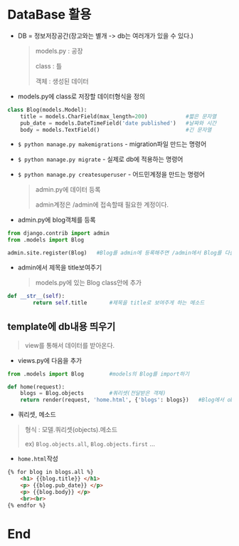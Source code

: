 # DataBase 활용

- DB = 정보저장공간(장고와는 별개 -> db는 여러개가 있을 수 있다.)

  > models.py : 공장
  >
  > class : 틀
  >
  > 객체 : 생성된 데이터


- models.py에 class로 저장할 데이터형식을 정의

```python
class Blog(models.Model):
    title = models.CharField(max_length=200)			#짧은 문자열
    pub_date = models.DateTimeField('date published')	#날짜와 시간
    body = models.TextField()							#긴 문자열
```



- `$ python manage.py makemigrations`  - migration파일 만드는 명령어

- `$ python manage.py migrate` - 실제로 db에 적용하는 명령어



- `$ python manage.py createsuperuser` - 어드민계정을 만드는 명령어

  > admin.py에 데이터 등록
  >
  > admin계정은 /admin에 접속할때 필요한 계정이다.



- admin.py에 blog객체를 등록

```python
from django.contrib import admin
from .models import Blog

admin.site.register(Blog)	#Blog를 admin에 등록해주면 /admin에서 Blog를 다룰 수 있음.
```



- admin에서 제목을 title보여주기

  > models.py에 있는 Blog class안에 추가

```python
def __str__(self):
        return self.title		#제목을 title로 보여주게 하는 메소드
```



## template에 db내용 띄우기

> view를 통해서 데이터를 받아온다.



- views.py에 다음을 추가

```python
from .models import Blog		#models의 Blog를 import하기

def home(request):
    blogs = Blog.objects		#쿼리셋(전달받은 객체)
    return render(request, 'home.html', {'blogs': blogs})	#Blog에서 objects를 받아서 render 해주기
```



- 쿼리셋, 메소드

> 형식 : 모델.쿼리셋(objects).메소드
>
> ex) `Blog.objects.all`,  `Blog.objects.first` ...



- `home.html`작성

```html
{% for blog in blogs.all %}
    <h1> {{blog.title}} </h1>
    <p> {{blog.pub_date}} </p>
    <p> {{blog.body}} </p>
    <br><br>
{% endfor %}
```



# End